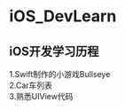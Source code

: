 # iOS_DevLearn
## iOS开发学习历程

1.Swift制作的小游戏Bullseye          
2.Car车列表      
3.熟悉UIView代码            

